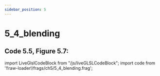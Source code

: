 ```yaml
---
sidebar_position: 5
---
```


# 5_4_blending
## Code 5.5, Figure 5.7: 

import LiveGlslCodeBlock from "/js/liveGLSLCodeBlock";
import code from '!!raw-loader!/frags/ch5/5_4_blending.frag';

<LiveGlslCodeBlock fragName='5_4_blending.frag' fragCode={code} />
